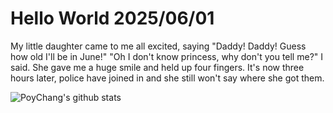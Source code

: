 # Hello World 2025/06/01

My little daughter came to me all excited, saying "Daddy! Daddy! Guess how old I'll be in June!"
"Oh I don't know princess, why don't you tell me?" I said. She gave me a huge smile and held up four fingers.
It's now three hours later, police have joined in and she still won't say where she got them.

![PoyChang's github stats](https://github-readme-stats.vercel.app/api?username=poychang&show_icons=true&theme=dracula)
